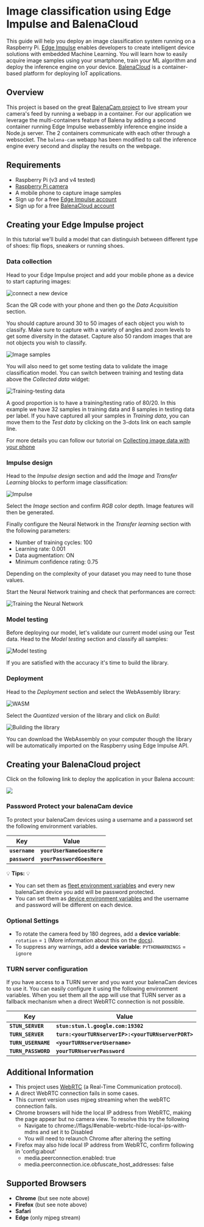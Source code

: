 # Image classification using Edge Impulse and BalenaCloud

This guide will help you deploy an image classification system running on a Raspberry Pi. [Edge Impulse](https://edgeimpulse.com) enables developers to create intelligent device solutions with embedded Machine Learning. You will learn how to easily acquire image samples using your smartphone, train your ML algorithm and deploy the inference engine on your device. [BalenaCloud](https://balena.io) is a container-based platform for deploying IoT applications.

## Overview

This project is based on the great [BalenaCam project](https://github.com/balenalabs/balena-cam) to live stream your camera's feed by running a webapp in a container. For our application we leverage the multi-containers feature of Balena by adding a second container running Edge Impulse webassembly inference engine inside a Node.js server. The 2 containers communicate with each other through a websocket. The `balena-cam` webapp has been modified to call the inference engine every second and display the results on the webpage.

## Requirements

* Raspberry Pi (v3 and v4 tested)
* [Raspberry Pi camera](https://www.raspberrypi.org/products/camera-module-v2/)
* A mobile phone to capture image samples 
* Sign up for a free [Edge Impulse account](https://edgeimpulse.com/)
* Sign up for a free [BalenaCloud account](https://www.balena.io/)

## Creating your Edge Impulse project

In this tutorial we'll build a model that can distinguish between different type of shoes: flip flops, sneakers or running shoes. 

### Data collection

Head to your Edge Impulse project and add your mobile phone as a device to start capturing images:

![connect a new device](images/01device.png)

Scan the QR code with your phone and then go the *Data Acquisition* section.

You should capture around 30 to 50 images of each object you wish to classify. Make sure to capture with a variety of angles and zoom levels to get some diversity in the dataset.
Capture also 50 random images that are not objects you wish to classify.

![Image samples](images/02samples.png)

You will also need to get some testing data to validate the image classification model. You can switch between training and testing data  above the *Collected data* widget:

![Training-testing data](images/03testing.png)

A good proportion is to have a training/testing ratio of 80/20. In this example we have 32 samples in training data and 8 samples in testing data per label. If you have captured all your samples in *Training data*, you can move them to the *Test data* by clicking on the 3-dots link on each sample line.

For more details you can follow our tutorial on [Collecting image data with your phone](https://docs.edgeimpulse.com/docs/image-classification-mobile-phone)

### Impulse design

Head to the *Impulse design* section and add the *Image* and *Transfer Learning* blocks to perform image classification:

![Impulse](images/04impulse.png)

Select the *Image* section and confirm *RGB* color depth. Image features will then be generated.

Finally configure the Neural Network in the *Transfer learning* section with the following parameters:
* Number of training cycles: 100
* Learning rate: 0.001
* Data augmentation: ON
* Minimum confidence rating: 0.75

Depending on the complexity of your dataset you may need to tune those values.

Start the Neural Network training and check that performances are correct:

![Training the Neural Network](images/05training.png)

### Model testing

Before deploying our model, let's validate our current model using our Test data. Head to the *Model testing* section and classify all samples:

![Model testing](images/06test.png)

If you are satisfied with the accuracy it's time to build the library.

### Deployment

Head to the *Deployment* section and select the WebAssembly library:

![WASM](images/07wasm.png)

Select the *Quantized* version of the library and click on *Build*:

![Building the library](images/08build.png)

You can download the WebAssembly on your computer though the library will be automatically imported on the Raspberry using Edge Impulse API.

## Creating your BalenaCloud project

Click on the following link to deploy the application in your Balena account:

[![](https://balena.io/deploy.png)](https://dashboard.balena-cloud.com/deploy)


### Password Protect your balenaCam device

To protect your balenaCam devices using a username and a password set the following environment variables.

| Key            | Value
|----------------|---------------------------
|**`username`**  | **`yourUserNameGoesHere`**
|**`password`**  | **`yourPasswordGoesHere`**

💡 **Tips:** 💡 
* You can set them as [fleet environment variables](https://www.balena.io/docs/learn/manage/serv-vars/#fleet-environment-and-service-variables) and every new balenaCam device you add will be password protected.
* You can set them as [device environment variables](https://www.balena.io/docs/learn/manage/serv-vars/#device-environment-and-service-variables) and the username and password will be different on each device.

### Optional Settings

- To rotate the camera feed by 180 degrees, add a **device variable**: `rotation` = `1` (More information about this on the [docs](https://www.balena.io/docs/learn/manage/serv-vars/)).
- To suppress any warnings, add a **device variable**: `PYTHONWARNINGS` = `ignore`

### TURN server configuration


If you have access to a TURN server and you want your balenaCam devices to use it. You can easily configure it using the following environment variables. When you set them all the app will use that TURN server as a fallback mechanism when a direct WebRTC connection is not possible.

| Key            | Value
|----------------|---------------------------
|**`STUN_SERVER`**  | **`stun:stun.l.google.com:19302`**
|**`TURN_SERVER`**  | **`turn:<yourTURNserverIP>:<yourTURNserverPORT>`**
|**`TURN_USERNAME`**  | **`<yourTURNserverUsername>`**
|**`TURN_PASSWORD`**  | **`yourTURNserverPassword`**

## Additional Information

- This project uses [WebRTC](https://webrtc.org/) (a Real-Time Communication protocol).
- A direct WebRTC connection fails in some cases.
- This current version uses mjpeg streaming when the webRTC connection fails.
- Chrome browsers will hide the local IP address from WebRTC, making the page appear but no camera view. To resolve this try the following
  - Navigate to chrome://flags/#enable-webrtc-hide-local-ips-with-mdns and set it to Disabled
  - You will need to relaunch Chrome after altering the setting
- Firefox may also hide local IP address from WebRTC, confirm following in 'config:about'
  - media.peerconnection.enabled: true
  - media.peerconnection.ice.obfuscate_host_addresses: false

## Supported Browsers

- **Chrome** (but see note above)
- **Firefox** (but see note above)
- **Safari**
- **Edge** (only mjpeg stream)
